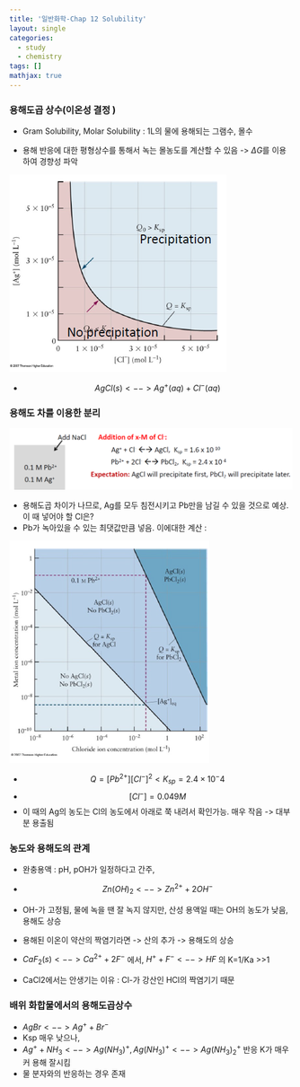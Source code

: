 ```yaml
---
title: '일반화학-Chap 12 Solubility'
layout: single
categories:
  - study
  - chemistry
tags: []
mathjax: true
---
```


### 용해도곱 상수(이온성 결정 )

- Gram Solubility, Molar Solubility : 1L의 물에 용해되는 그램수, 몰수

- 용해 반응에 대한 평형상수를 통해서 녹는 몰농도를 계산할 수 있음 -> $\Delta G$를 이용하여 경향성 파악

![](/assets/images/genchem-10/1.png)

- $$AgCl(s) <- -> Ag^+(aq) + Cl^-(aq)$$

### 용해도 차를 이용한 분리

![](/assets/images/genchem-10/2.png)

- 용해도곱 차이가 나므로, Ag를 모두 침전시키고 Pb만을 남길 수 있을 것으로 예상. 이 때 넣어야 할 Cl은?
- Pb가 녹아있을 수 있는 최댓값만큼 넣음. 이에대한 계산 :

![](/assets/images/genchem-10/3.png)

- $$ Q = [Pb^{2+}][Cl^-]^2 <K_{sp} = 2.4\times 10^-4$$
- $$[Cl^-] = 0.049M$$
- 이 때의 Ag의 농도는 Cl의 농도에서 아래로 쭉 내려서 확인가능. 매우 작음 -> 대부분 용출됨

### 농도와 용해도의 관계

- 완충용액 : pH, pOH가 일정하다고 간주,
- $$Zn(OH)_2 <--> Zn^{2+}+2OH^- $$
- OH-가 고정됨, 물에 녹을 땐 잘 녹지 않지만, 산성 용액일 때는 OH의 농도가 낮음, 용해도 상승

- 용해된 이온이 약산의 짝염기라면 -> 산의 추가 -> 용해도의 상승 
- $CaF_2(s)<--> Ca^{2+}+2F^-$ 에서, $H^++F^- <--> HF$ 의 K=1/Ka >>1
- CaCl2에서는 안생기는 이유 : Cl-가 강산인 HCl의 짝염기기 때문

### 배위 화합물에서의 용해도곱상수

- $AgBr <--> Ag^+ + Br^-$
- Ksp 매우 낮으나, 
- $Ag^+ + NH_3 <--> Ag(NH_3)^+, Ag(NH_3)^+ <--> Ag(NH_3)_2^+$ 반응 K가 매우 커 용해 잘시킴
- 물 분자와의 반응하는 경우 존재
